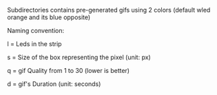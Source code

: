 Subdirectories contains pre-generated gifs using 2 colors (default wled orange and its blue opposite)

Naming convention:

l = Leds in the strip

s = Size of the box representing the pixel (unit: px)

q = gif Quality from 1 to 30 (lower is better)

d = gif's Duration (unit: seconds)
